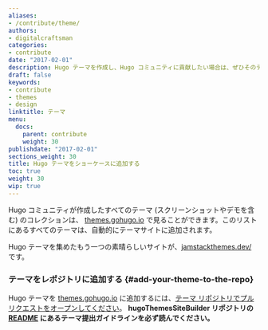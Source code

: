 ```yaml
---
aliases:
- /contribute/theme/
authors:
- digitalcraftsman
categories:
- contribute
date: "2017-02-01"
description: Hugo テーマを作成し、Hugo コミュニティに貢献したい場合は、ぜひそのテーマを共有してください。
draft: false
keywords:
- contribute
- themes
- design
linktitle: テーマ
menu:
  docs:
    parent: contribute
    weight: 30
publishdate: "2017-02-01"
sections_weight: 30
title: Hugo テーマをショーケースに追加する
toc: true
weight: 30
wip: true
---
```


Hugo コミュニティが作成したすべてのテーマ (スクリーンショットやデモを含む) のコレクションは、 [themes.gohugo.io] で見ることができます。このリストにあるすべてのテーマは、自動的にテーマサイトに追加されます。

Hugo テーマを集めたもう一つの素晴らしいサイトが、[jamstackthemes.dev/](https://jamstackthemes.dev/ssg/hugo/) です。

### テーマをレポジトリに追加する {#add-your-theme-to-the-repo}

Hugo テーマを [themes.gohugo.io] に追加するには、[テーマ リポジトリでプルリクエストをオープンしてください](https://github.com/gohugoio/hugoThemesSiteBuilder)。 **hugoThemesSiteBuilder リポジトリの [README](https://github.com/gohugoio/hugoThemesSiteBuilder/blob/main/README.md#hugo-themes) にあるテーマ提出ガイドラインを必ず読んでください。**

[themes.gohugo.io]: https://themes.gohugo.io/
